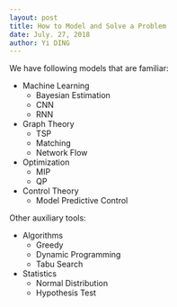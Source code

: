 ```yaml
---
layout: post
title: How to Model and Solve a Problem
date: July. 27, 2018
author: Yi DING
---
```




We have following models that are familiar:

* Machine Learning
  * Bayesian Estimation
  * CNN
  * RNN
* Graph Theory
  * TSP
  * Matching
  * Network Flow
* Optimization
  * MIP
  * QP
* Control Theory
  * Model Predictive Control



Other auxiliary tools:

* Algorithms
  * Greedy
  * Dynamic Programming
  * Tabu Search
* Statistics
  * Normal Distribution
  * Hypothesis Test